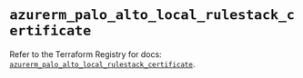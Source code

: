 # `azurerm_palo_alto_local_rulestack_certificate`

Refer to the Terraform Registry for docs: [`azurerm_palo_alto_local_rulestack_certificate`](https://registry.terraform.io/providers/hashicorp/azurerm/3.90.0/docs/resources/palo_alto_local_rulestack_certificate).
